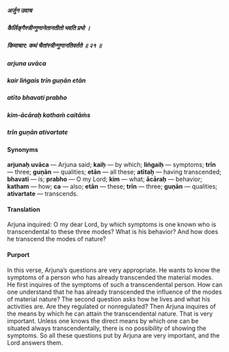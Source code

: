 ##### अर्जुन उवाच
##### कैर्लिङ्गैस्त्रीन्गुणानेतानतीतो भवति प्रभो ।
##### किमाचार: कथं चैतांस्त्रीन्गुणानतिवर्तते ॥ २१ ॥

##### arjuna uvāca
##### kair liṅgais trīn guṇān etān
##### atīto bhavati prabho
##### kim-ācāraḥ kathaṁ caitāṁs
##### trīn guṇān ativartate

#### Synonyms

**arjunaḥ** **uvāca** — Arjuna said; **kaiḥ** — by which; **liṅgaiḥ** — symptoms; **trīn** — three; **guṇān** — qualities; **etān** — all these; **atītaḥ** — having transcended; **bhavati** — is; **prabho** — O my Lord; **kim** — what; **ācāraḥ** — behavior; **katham** — how; **ca** — also; **etān** — these; **trīn** — three; **guṇān** — qualities; **ativartate** — transcends.

#### Translation

Arjuna inquired: O my dear Lord, by which symptoms is one known who is transcendental to these three modes? What is his behavior? And how does he transcend the modes of nature?

#### Purport

In this verse, Arjuna’s questions are very appropriate. He wants to know the symptoms of a person who has already transcended the material modes. He first inquires of the symptoms of such a transcendental person. How can one understand that he has already transcended the influence of the modes of material nature? The second question asks how he lives and what his activities are. Are they regulated or nonregulated? Then Arjuna inquires of the means by which he can attain the transcendental nature. That is very important. Unless one knows the direct means by which one can be situated always transcendentally, there is no possibility of showing the symptoms. So all these questions put by Arjuna are very important, and the Lord answers them.